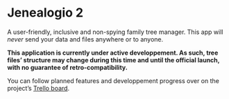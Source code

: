 # Jenealogio 2

A user-friendly, inclusive and non-spying family tree manager. This app will *never* send
your data and files anywhere or to anyone.

**This application is currently under active developpement. As such, tree files’ structure may change during this time
and until the official launch, with no guarantee of retro-compatibility.**

You can follow planned features and developpement progress over on the
project’s [Trello board](https://trello.com/b/PsvxkYIB).
